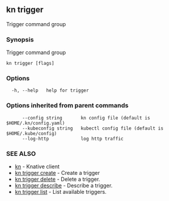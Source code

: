 ## kn trigger

Trigger command group

### Synopsis

Trigger command group

```
kn trigger [flags]
```

### Options

```
  -h, --help   help for trigger
```

### Options inherited from parent commands

```
      --config string       kn config file (default is $HOME/.kn/config.yaml)
      --kubeconfig string   kubectl config file (default is $HOME/.kube/config)
      --log-http            log http traffic
```

### SEE ALSO

* [kn](kn.md)	 - Knative client
* [kn trigger create](kn_trigger_create.md)	 - Create a trigger
* [kn trigger delete](kn_trigger_delete.md)	 - Delete a trigger.
* [kn trigger describe](kn_trigger_describe.md)	 - Describe a trigger.
* [kn trigger list](kn_trigger_list.md)	 - List available triggers.

